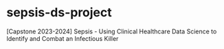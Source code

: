 # sepsis-ds-project
[Capstone 2023-2024] Sepsis - Using Clinical Healthcare Data Science to Identify and Combat an Infectious Killer
